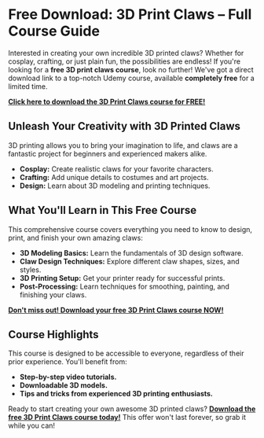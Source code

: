 # Free Download: 3D Print Claws – Full Course Guide

Interested in creating your own incredible 3D printed claws? Whether for cosplay, crafting, or just plain fun, the possibilities are endless! If you're looking for a **free 3D print claws course**, look no further! We've got a direct download link to a top-notch Udemy course, available **completely free** for a limited time.

[**Click here to download the 3D Print Claws course for FREE!**](https://udemywork.com/3d-print-claws)

## Unleash Your Creativity with 3D Printed Claws

3D printing allows you to bring your imagination to life, and claws are a fantastic project for beginners and experienced makers alike.

*   **Cosplay:** Create realistic claws for your favorite characters.
*   **Crafting:** Add unique details to costumes and art projects.
*   **Design:** Learn about 3D modeling and printing techniques.

## What You'll Learn in This Free Course

This comprehensive course covers everything you need to know to design, print, and finish your own amazing claws:

*   **3D Modeling Basics:** Learn the fundamentals of 3D design software.
*   **Claw Design Techniques:** Explore different claw shapes, sizes, and styles.
*   **3D Printing Setup:** Get your printer ready for successful prints.
*   **Post-Processing:** Learn techniques for smoothing, painting, and finishing your claws.

[**Don't miss out! Download your free 3D Print Claws course NOW!**](https://udemywork.com/3d-print-claws)

## Course Highlights

This course is designed to be accessible to everyone, regardless of their prior experience. You'll benefit from:

*   **Step-by-step video tutorials.**
*   **Downloadable 3D models.**
*   **Tips and tricks from experienced 3D printing enthusiasts.**

Ready to start creating your own awesome 3D printed claws? **[Download the free 3D Print Claws course today!](https://udemywork.com/3d-print-claws)** This offer won't last forever, so grab it while you can!
